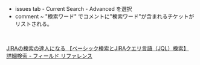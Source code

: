 - issues tab - Current Search - Advanced を選択
- comment ~ "検索ワード"
でコメントに"検索ワード"が含まれるチケットがリストされる。<br/>
<br/>

[JIRAの検索の達人になる 【ベーシック検索とJIRAクエリ言語（JQL）検索】](https://www.ricksoft.jp/blog/archives/6289/)<br/>
[詳細検索 - フィールド リファレンス](https://ja.confluence.atlassian.com/jirasoftwarecloud/advanced-searching-fields-reference-764478339.html)<br/>
